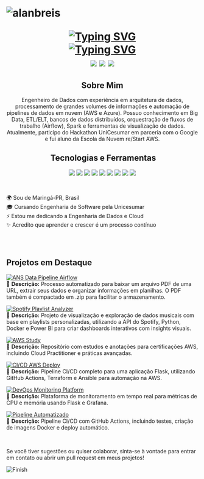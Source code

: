 <h1 align="center">
  <p align="left"> 
    <img src="https://komarev.com/ghpvc/?username=alanbreis&label=Profile%20views&color=0e75b6&style=flat" alt="alanbreis" /> 
  </p>
 <a href="https://git.io/typing-svg"><img src="https://readme-typing-svg.demolab.com?font=Fira+Code&pause=1000&color=249EF7&center=true&vCenter=true&width=435&lines=Alan+Reis" alt="Typing SVG" /></a>
  <br>
  <a href="https://git.io/typing-svg"><img src="https://readme-typing-svg.demolab.com?font=Fira+Code&pause=1000&center=true&vCenter=truecolor=701AF7&width=435&lines=Data+Engineer+%2F+Cloud" alt="Typing SVG" /></a>
  <br>
  <img src="https://img.shields.io/badge/AWS%20Cloud%20Practitioner-232F3E?style=for-the-badge&logo=amazonaws&logoColor=white">
  <img src="https://img.shields.io/badge/Azure%20Fundamentals-0078D4?style=for-the-badge&logo=microsoftazure&logoColor=white">
  <img src="https://img.shields.io/badge/Oracle%20Cloud%20Certified-F80000?style=for-the-badge&logo=oracle&logoColor=white">
</h1>

<h2 align="center"> Sobre Mim</h2>
<p align="center">
  Engenheiro de Dados com experiência em arquitetura de dados, processamento de grandes volumes de informações e automação de pipelines de dados em nuvem (AWS e Azure).
  Possuo conhecimento em Big Data, ETL/ELT, bancos de dados distribuídos, orquestração de fluxos de trabalho (Airflow), Spark e ferramentas de visualização de dados.
  Atualmente, participo do Hackathon UniCesumar em parceria com o Google e fui aluno da Escola da Nuvem re/Start AWS.
</p>

<h2 align="center">️ Tecnologias e Ferramentas</h2>
<p align="center">
  <img src="https://img.shields.io/badge/Python-3776AB?style=for-the-badge&logo=python&logoColor=white">
  <img src="https://img.shields.io/badge/Apache%20Airflow-0078D4?style=for-the-badge&logo=apache-airflow&logoColor=white">
  <img src="https://img.shields.io/badge/Apache%20Spark-E25A1C?style=for-the-badge&logo=apache-spark&logoColor=white">
  <img src="https://img.shields.io/badge/SQL-4169E1?style=for-the-badge&logo=postgresql&logoColor=white">
  <img src="https://img.shields.io/badge/AWS-232F3E?style=for-the-badge&logo=amazonaws&logoColor=white">
  <img src="https://img.shields.io/badge/Azure-0078D4?style=for-the-badge&logo=microsoftazure&logoColor=white">
  <img src="https://img.shields.io/badge/Docker-2496ED?style=for-the-badge&logo=docker&logoColor=white">
  <img src="https://img.shields.io/badge/Terraform-7B42BC?style=for-the-badge&logo=terraform&logoColor=white">
  <img src="https://img.shields.io/badge/Power%20BI-F2C811?style=for-the-badge&logo=powerbi&logoColor=white">
</p>




<br>

<p align="left">🌍 Sou de Maringá-PR, Brasil<br>🎓 Cursando Engenharia de Software pela Unicesumar<br>⚡ Estou me dedicando a Engenharia de Dados e Cloud <br>✨ Acredito que aprender e crescer é um processo contínuo</p>

<br>


<br>


##  Projetos em Destaque


[![ANS Data Pipeline Airflow](https://img.shields.io/badge/ANS%20Data%20Pipeline%20Airflow-017CEE?style=for-the-badge&logo=apacheairflow&logoColor=white)](https://github.com/AlanBReis/ans-data-pipeline-airflow)  
📌 **Descrição:** Processo automatizado para baixar um arquivo PDF de uma URL, extrair seus dados e organizar informações em planilhas. O PDF também é compactado em .zip para facilitar o armazenamento. 

[![Spotify Playlist Analyzer](https://img.shields.io/badge/Spotify%20Playlist%20Analyzer-1DB954?style=for-the-badge&logo=spotify&logoColor=white)](https://github.com/AlanBReis/spotify-data-analysis)  
📌 **Descrição:** Projeto de visualização e exploração de dados musicais com base em playlists personalizadas, utilizando a API do Spotify, Python, Docker e Power BI para criar dashboards interativos com insights visuais.


[![AWS Study](https://img.shields.io/badge/AWS%20Study-FF9900?style=for-the-badge&logo=amazonaws&logoColor=white)](https://github.com/AlanBReis/aws-study)  
📌 **Descrição:** Repositório com estudos e anotações para certificações AWS, incluindo Cloud Practitioner e práticas avançadas.  

[![CI/CD AWS Deploy](https://img.shields.io/badge/CI/CD%20AWS%20Deploy-24292e?style=for-the-badge&logo=github&logoColor=white)](https://github.com/AlanBReis/ci-cd-aws-deploy)  
📌 **Descrição:** Pipeline CI/CD completo para uma aplicação Flask, utilizando GitHub Actions, Terraform e Ansible para automação na AWS.  

[![DevOps Monitoring Platform](https://img.shields.io/badge/DevOps%20Monitoring%20Platform-249EF7?style=for-the-badge&logo=grafana&logoColor=white)](https://github.com/AlanBReis/devops-monitoring-platform)  
📌 **Descrição:** Plataforma de monitoramento em tempo real para métricas de CPU e memória usando Flask e Grafana.  

[![Pipeline Automatizado](https://img.shields.io/badge/Pipeline%20Automatizado-0061A5?style=for-the-badge&logo=githubactions&logoColor=white)](https://github.com/AlanBReis/pipeline-automatizado)  
📌 **Descrição:** Pipeline CI/CD com GitHub Actions, incluindo testes, criação de imagens Docker e deploy automático.  



<br>

<p align="left">
  Se você tiver sugestões ou quiser colaborar, sinta-se à vontade para entrar em contato ou abrir um pull request em meus projetos!
</p>

![Finish](https://github.com/user-attachments/assets/cc615144-f815-481a-b801-20b425c72fa9)







 
  
  

  



